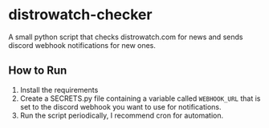 # distrowatch-checker
A small python script that checks distrowatch.com for news and sends discord webhook notifications for new ones.


## How to Run
1. Install the requirements
2. Create a SECRETS.py file containing a variable called `WEBHOOK_URL` that is set to the discord webhook you want to use for notifications.
3. Run the script periodically, I recommend cron for automation.
